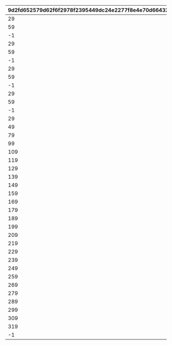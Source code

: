 |9d2fd652579d62f6f2978f2395449dc24e2277f8e4e70d664320b0f47cf1d463|e4bc9d45959f9019d522505fb08e369dba92d3afe5243d66859bfc82a357b559|0264948cdd62e901f2ace755c67ddcfd54215dbc70fb0ea75a77a7b7c56ec8da|8fefd7b1001e815299ee0c8478649f0c0e6f0de78bea1b6aafde7cecb59536b8|91b7b106bb25cbe3a75b1ead362a5cec1e11a887a6cfcf445aa6da3a4e369728|c4f14f4cb8c6c725499c2596500fa7931b7abe52b1606cb950c16407916e3bce|649e594bb88e396a2ef14e7002c9164b908d4d548ee39a486d6f7cacc4cc5c88|ebafc07f7709a2662d70eb419a5a88ada99a078cc67926b595b38489faaaa698|20c86492af1555072c3e92cca099ec68dde75744a44254b724583612756aeb87|2086caee8a51cd151eb6a30c97c0449a2b1ef5cde4d671e249ca12a0a6158485|7d5d80bc32e875293bdd5a733814c20c08915dd3ef812d42ae0d585ca81fa95b|560bd5294b28fa836855934a548f16e7be5348e0ce2aa773ead957b1fda23212|570a90d830265e51daf8773eb465d529d686ad945bfade51da39fac7dcf6c61b|
| --- | --- | --- | --- | --- | --- | --- | --- | --- | --- | --- | --- | --- |
|29|31001_01|||||3100101|1||||||
|59|31001_03|||||3100101|30||||||
|-1|31001_05|||||3100101|60||||||
|29|31001_01||||31001_01|3100102|1||||||
|59|31001_03||||31001_03|3100102|30||||||
|-1|31001_05||||31001_05|3100102|60||||||
|29|31001_01||||31001_01|3100103|1|||31001_01|||
|59|31001_03||||31001_03|3100103|30|||31001_03|||
|-1|31001_05||||31001_05|3100103|60|||31001_05|||
|29|31001_01||||31001_01|3100104|1|||31001_01|31001_01||
|59|31001_03||||31001_03|3100104|30|||31001_03|31001_03||
|-1|31001_05||||31001_05|3100104|60|||31001_05|31001_05||
|29|61003_01||||61003_02|3100201|1||||||
|49|61003_03||||61003_04|3100201|30||||||
|79|61003_05||||61003_06|3100201|50||||||
|99|61003_07||||61003_08|3100201|80||||||
|109|61003_09||||61003_10|3100201|100||||||
|119|61003_11||||61003_12|3100201|110||||||
|129|61003_13||||61003_14|3100201|120||||||
|139|61003_15||||61003_16|3100201|130||||||
|149|61003_17||||61003_18|3100201|140||||||
|159|61003_19||||61003_20|3100201|150||||||
|169|61003_21||||61003_22|3100201|160||||||
|179|61003_23||||61003_24|3100201|170||||||
|189|61003_25||||61003_26|3100201|180||||||
|199|61003_27||||61003_28|3100201|190||||||
|209|61003_29||||61003_30|3100201|200||||||
|219|61003_31||||61003_32|3100201|210||||||
|229|61003_33||||61003_34|3100201|220||||||
|239|61003_35||||61003_36|3100201|230||||||
|249|61003_37||||61003_38|3100201|240||||||
|259|61003_39||||61003_40|3100201|250||||||
|269|61003_41||||61003_42|3100201|260||||||
|279|61003_43||||61003_44|3100201|270||||||
|289|61003_45||||61003_46|3100201|280||||||
|299|61003_47||||61003_48|3100201|290||||||
|309|61003_49||||61003_50|3100201|300||||||
|319|61003_51||||61003_52|3100201|310||||||
|-1|61003_53||||61003_54|3100201|320||||||